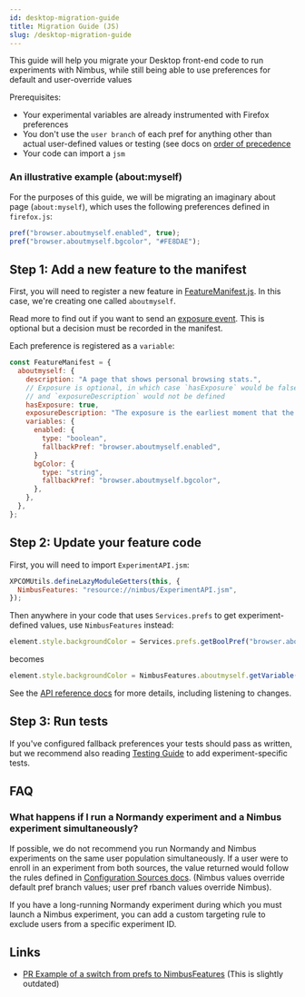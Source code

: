 ```yaml
---
id: desktop-migration-guide
title: Migration Guide (JS)
slug: /desktop-migration-guide
---
```


This guide will help you migrate your Desktop front-end code to run experiments with Nimbus, while still being able to use preferences for default and user-override values

Prerequisites: 
* Your experimental variables are already instrumented with Firefox preferences
* You don't use the `user branch` of each pref for anything other than actual user-defined values or testing (see docs on [order of precedence](/desktop-feature-api#configuration-sources)
* Your code can import a `jsm`

### An illustrative example (about:myself)

For the purposes of this guide, we will be migrating an imaginary about page (`about:myself`), which uses the following preferences defined in `firefox.js`:

```js
pref("browser.aboutmyself.enabled", true);
pref("browser.aboutmyself.bgcolor", "#FE8DAE");
```

## Step 1: Add a new feature to the manifest

First, you will need to register a new feature in [FeatureManifest.js](https://searchfox.org/mozilla-central/source/toolkit/components/nimbus/FeatureManifest.js). In this case, we're creating one called `aboutmyself`.

Read more to find out if you want to send an [exposure event](/jetstream/jetstream/#enrollment-vs-exposure). This is optional but a decision must be recorded in the manifest.

Each preference is registered as a `variable`:

```js
const FeatureManifest = {
  aboutmyself: {
    description: "A page that shows personal browsing stats.",
    // Exposure is optional, in which case `hasExposure` would be false
    // and `exposureDescription` would not be defined
    hasExposure: true,
    exposureDescription: "The exposure is the earliest moment that the user could be affected by the experimental treatment."
    variables: {
      enabled: {
        type: "boolean",
        fallbackPref: "browser.aboutmyself.enabled",
      }
      bgColor: {
        type: "string",
        fallbackPref: "browser.aboutmyself.bgcolor",
      },
    },
  },
};

```

## Step 2: Update your feature code

First, you will need to import `ExperimentAPI.jsm`:

```js
XPCOMUtils.defineLazyModuleGetters(this, {
  NimbusFeatures: "resource://nimbus/ExperimentAPI.jsm",
});
```

Then anywhere in your code that uses `Services.prefs` to get experiment-defined values, use `NimbusFeatures` instead:

```js
element.style.backgroundColor = Services.prefs.getBoolPref("browser.aboutmyself.bgColor");
```

becomes

```js
element.style.backgroundColor = NimbusFeatures.aboutmyself.getVariable("bgColor");
```

See the [API reference docs](/desktop-feature-api#api-reference-guide) for more details, including listening to changes.

## Step 3: Run tests

If you've configured fallback preferences your tests should pass as written, but we recommend also reading [Testing Guide](/desktop-feature-api-testing) to add experiment-specific tests.

## FAQ

### What happens if I run a Normandy experiment and a Nimbus experiment simultaneously?

If possible, we do not recommend you run Normandy and Nimbus experiments on the same user population simultaneously. If a user were to enroll in an experiment from both sources, the value returned would follow the rules defined in [Configuration Sources docs](/desktop-feature-api#configuration-sources). (Nimbus values override default pref branch values; user pref rbanch values override Nimbus).

If you have a long-running Normandy experiment during which you must launch a Nimbus experiment, you can add a custom targeting rule to exclude users from a specific experiment ID.


## Links

- [PR Example of a switch from prefs to NimbusFeatures](https://phabricator.services.mozilla.com/D118760) (This is slightly outdated) 
